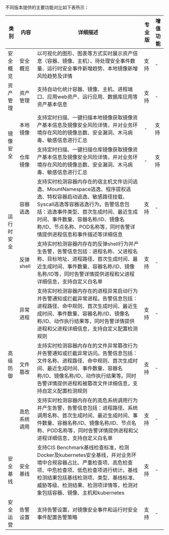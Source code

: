 不同版本提供的主要功能对比如下表所示：

<table>
<thead>
<tr>
<th><strong>类别</strong></th>
<th><strong>内容</strong></th>
<th><strong>详细描述</strong></th>
<th><strong>专业版</strong></th>
<th><strong>增值功能</strong></th>
</tr>
</thead>
<tbody><tr>
<td>安全概览</td>
<td>安全概览</td>
<td>以可视化的图形、图表等方式实时展示资产信息（容器、镜像、主机）、待处理安全事件数量、运行时安全事件新增趋势、本地镜像新增风险趋势及详情</td>
<td>支持</td>
<td>-</td>
</tr>
<tr>
<td>资产管理</td>
<td>资产管理</td>
<td>支持自动化统计容器、镜像、主机、进程端口、应用web资产、运行应用、数据库应用等资产基本信息</td>
<td>支持</td>
<td>-</td>
</tr>
<tr>
<td  rowspan=2 >镜像安全</td>
<td>本地镜像</td>
<td>支持定时扫描、一键扫描本地镜像获取镜像资产基本信息及镜像安全风险详情，并对业务环境存在风险的镜像总数、安全漏洞、木马病毒、敏感信息进行汇总</td>
<td>-</td>
<td>支持</td>
</tr>
<tr>
<td>仓库镜像</td>
<td>支持定时扫描、一键扫描仓库镜像获取镜像资产基本信息及镜像安全风险详情，并对业务环境存在风险的镜像总数、安全漏洞、木马病毒、敏感信息进行汇总</td>
<td>-</td>
<td>支持</td>
</tr>
<tr>
<td  rowspan=2 >运行时安全</td>
<td>容器逃逸</td>
<td>支持实时检测容器内存在的宿主机文件访问逃逸、MountNamespace逃逸、程序提权逃逸、特权容器启动逃逸、敏感路径挂载、Syscall逃逸等容器逃逸行为。告警信息包括：逃逸事件类型、首次生成时间、最近生成时间、事件数量、容器名称/ID、镜像名称/ID、节点名称、POD名称等，同时告警详情提供进程信息和事件描述等详细信息</td>
<td>支持</td>
<td>-</td>
</tr>
<tr>
<td>反弹 shell</td>
<td>支持实时检测容器内存在的反弹shell行为并产生告警，告警信息包括：进程名称、父进程名称、目标地址、进程路径、首次生成时间、最近生成时间、事件数量、容器名称/ID、镜像名称/ID等，同时告警详情提供进程和父进程详细信息，支持自定义白名单</td>
<td>支持</td>
<td>-</td>
</tr>
<tr>
<td  rowspan=3>高级防御</td>
<td>异常进程</td>
<td>支持实时检测容器内存在的进程异常启动行为并告警通知或拦截异常进程。告警信息包括：进程路径、命中规则、首次生成时间、最近生成时间、事件数量、容器名称/ID、镜像名称/ID、动作执行结果等，同时告警详情提供进程和父进程详细信息，支持自定义配置检测规则</td>
<td>支持</td>
<td>-</td>
</tr>
<tr>
<td>文件篡改</td>
<td>支持实时检测容器内存在的文件异常篡改行为并告警通知或拦截异常访问。告警信息包括：文件名称、进程路径、命中规则、首次生成时间、最近生成时间、事件数量、容器名称/ID、镜像名称/ID、动作执行结果等。同时告警详情提供进程和被篡改文件详细信息，支持自定义配置检测规则</td>
<td>支持</td>
<td>-</td>
</tr>
<tr>
<td>高危系统调用</td>
<td>支持实时检测容器内存在的高危系统调用行为并产生告警，告警信息包括：进程路径、系统调用名称、首次生成时间、最近生成时间、事件数量、容器名称/ID、镜像名称/ID、节点名称、POD名称等，同时告警详情提供进程和父进程详细信息，支持自定义白名单</td>
<td>支持</td>
<td>-</td>
</tr>
<tr>
<td>安全基线</td>
<td>安全基线</td>
<td>支持CIS Benchmark基线检查标准，检测Docker及kubernetes安全基线，并对业务环境中合规容器占比、严重检查项、高危检查项、中危检查项、低危检查项进行统计。基线检测结果包括基线检测项、类型、基线标准、威胁等级、检测结果、检测项详情等，检测对象包括容器、镜像、主机和kubernetes</td>
<td>支持</td>
<td>-</td>
</tr>
<tr>
<td>安全运营</td>
<td>告警设置</td>
<td>支持告警设置，对镜像安全事件和运行时安全事件配置告警策略</td>
<td>支持</td>
<td>-</td>
</tr>
</tbody></table>

